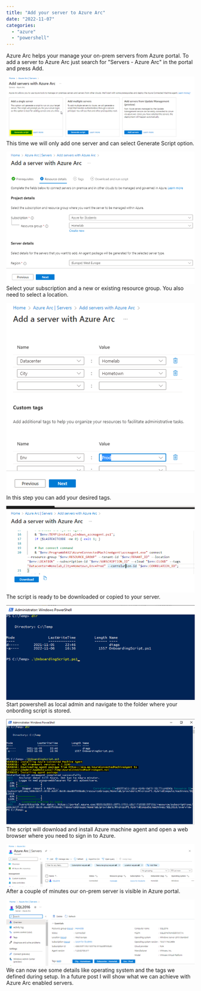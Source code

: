 ```yaml
---
title: "Add your server to Azure Arc"
date: "2022-11-07"
categories: 
  - "azure"
  - "powershell"
---
```


Azure Arc helps your manage your on-prem servers from Azure portal. To add a server to Azure Arc just search for "Servers - Azure Arc" in the portal and press Add.  
  
![](/assets/img/arc_script1.png)  
This time we will only add one server and can select Generate Script option.  
  
![](/assets/img/arc_script2.png)  
Select your subscription and a new or existing resource group. You also need to select a location.  
  
![](/assets/img/arc_script3.png)  
In this step you can add your desired tags.  
  
![](/assets/img/arc_script4.png)  
The script is ready to be downloaded or copied to your server.  
  
![](/assets/img/arc_run1.ps1_.png)  
Start powershell as local admin and navigate to the folder where your onbording script is stored.  
  
![](/assets/img/arc_run1.ps2_.png)  
The script will download and install Azure machine agent and open a web browser where you need to sign in to Azure.  
  
![](/assets/img/arc_portal1.png)  
After a couple of minutes our on-prem server is visible in Azure portal.  
  
![](/assets/img/arc_portal2.png)  
We can now see some details like operating system and the tags we defined during setup. In a future post I will show what we can achieve with Azure Arc enabled servers.
